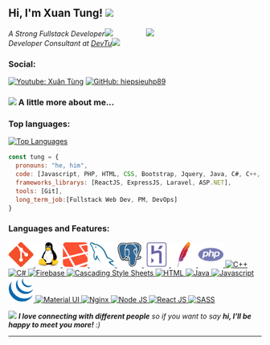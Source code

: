 <h2> Hi, I'm Xuan Tung! 
  <img src="https://i.pinimg.com/originals/c8/0d/5a/c80d5a2d2e1504e84a9d98f3cb825442.gif" width="50">
</h2>
<img align='right' src="https://media0.giphy.com/media/iIqmM5tTjmpOB9mpbn/giphy.gif" width="230">
<p>
  <em>
    A Strong Fullstack Developer<img src="https://media.giphy.com/media/fYSnHlufseco8Fh93Z/giphy.gif" width="30">
  </br>
    Developer Consultant at <a href="https://devtu.site/">DevTu</a><img src="https://media.giphy.com/media/WUlplcMpOCEmTGBtBW/giphy.gif" width="30"> 
  </em>
</p>

### Social:

[![Youtube: Xuân Tùng](https://img.shields.io/youtube/channel/subscribers/UCLQN8i1z4QR5efgpvt-AB3w?style=social)](https://www.youtube.com/channel/UCLQN8i1z4QR5efgpvt-AB3w)
[![GitHub: hiepsieuhp89](https://img.shields.io/github/followers/hiepsieuhp89?logoColor=red&style=social)](https://github.com/hiepsieuhp89)


### <img src="https://media.giphy.com/media/VgCDAzcKvsR6OM0uWg/giphy.gif" width="50"> A little more about me...  

### Top languages: 
[![Top Languages](https://github-readme-stats.vercel.app/api/top-langs/?username=hiepsieuhp89&show_icons=true&theme=vue-dark)](https://github.com/hiepsieuhp89)

```javascript
const tung = {
  pronouns: "he, him",
  code: [Javascript, PHP, HTML, CSS, Bootstrap, Jquery, Java, C#, C++, Ajax, NodeJS],
  frameworks_librarys: [ReactJS, ExpressJS, Laravel, ASP.NET],
  tools: [Git],
  long_term_job:[Fullstack Web Dev, PM, DevOps]
}
```
### Languages and Features: 

<a href = "https://github.com/" target="_blank">
  <img 
    title = "Git"
    src = "https://raw.githubusercontent.com/devicons/devicon/9f4f5cdb393299a81125eb5127929ea7bfe42889/icons/git/git-original.svg"
    height="50px"
  />
</a>
<a href = "https://www.linux.org/" target="_blank">
  <img 
    title = "Linux"
    src = "https://raw.githubusercontent.com/devicons/devicon/9f4f5cdb393299a81125eb5127929ea7bfe42889/icons/linux/linux-original.svg"
    height="50px"
  />
</a>
<a href = "https://laravel.com/" target="_blank">
  <img 
    title = "Laravel"
    src = "https://raw.githubusercontent.com/devicons/devicon/9f4f5cdb393299a81125eb5127929ea7bfe42889/icons/laravel/laravel-plain.svg"
    height="50px"
  />
</a>
<a href = "https://www.mysql.com/" target="_blank">
  <img 
    title = "MySQL"
    src = "https://raw.githubusercontent.com/devicons/devicon/9f4f5cdb393299a81125eb5127929ea7bfe42889/icons/mysql/mysql-plain.svg"
    height="50px"
  />
</a>
<a href = "https://www.postgresql.org/" target="_blank">
  <img 
    title = "PostgreSQL"
    src = "https://raw.githubusercontent.com/devicons/devicon/9f4f5cdb393299a81125eb5127929ea7bfe42889/icons/postgresql/postgresql-original.svg"
    height="50px"
  />
</a>
<a href = "https://www.heroku.com/" target="_blank">
  <img 
    title = "Heroku"
    src = "https://raw.githubusercontent.com/devicons/devicon/9f4f5cdb393299a81125eb5127929ea7bfe42889/icons/heroku/heroku-original.svg"
    height="50px"
  />
</a>
<a href = "https://httpd.apache.org/" target="_blank">
  <img 
    title = "Apache"
    src = "https://raw.githubusercontent.com/devicons/devicon/9f4f5cdb393299a81125eb5127929ea7bfe42889/icons/apache/apache-original.svg"
    height="50px"
  />
</a>
<a href = "https://www.php.net/" target="_blank">
  <img 
    title = "PHP"
    src = "https://raw.githubusercontent.com/devicons/devicon/9f4f5cdb393299a81125eb5127929ea7bfe42889/icons/php/php-plain.svg"
    height="50px"
  />
</a>
<a href = "https://devdocs.io/cpp/" target="_blank">
  <img 
    title = "C++"
    src = "https://raw.githubusercontent.com/rahul-jha98/README_icons/4d06112f039d3d302017842f696129642a58f6a5/language_and_tools/square/c%2B%2B/c%2B%2B.svg"
    height="50px"
  />
</a>
<a href = "https://docs.microsoft.com/vi-vn/dotnet/csharp/" target="_blank">
  <img 
    title = "C#"
    src = "https://raw.githubusercontent.com/rahul-jha98/README_icons/4d06112f039d3d302017842f696129642a58f6a5/language_and_tools/square/c%23/c%23.svg"
    height="50px"
  />
</a>
<a href = "https://firebase.google.com/" target="_blank">
  <img 
    title = "Firebase"
    src = "https://raw.githubusercontent.com/rahul-jha98/README_icons/4d06112f039d3d302017842f696129642a58f6a5/language_and_tools/square/firebase/firebase.svg"
    height="50px"
  />
</a>
<a href = "https://developer.mozilla.org/en-US/docs/Web/CSS?retiredLocale=vi#:~:text=Cascading%20Style%20Sheets%20(CSS)%20is,speech%2C%20or%20on%20other%20media." target="_blank">
  <img 
    title = "Cascading Style Sheets"
    src = "https://raw.githubusercontent.com/rahul-jha98/README_icons/4d06112f039d3d302017842f696129642a58f6a5/language_and_tools/square/css/css.svg"
    height="50px"
  />
</a>
<a href = "https://www.w3schools.com/html/" target="_blank">
  <img 
    title = "HTML"
    src = "https://raw.githubusercontent.com/rahul-jha98/README_icons/4d06112f039d3d302017842f696129642a58f6a5/language_and_tools/square/html/html.svg"
    height="50px"
  />
</a>
<a href = "https://docs.oracle.com/javase/7/docs/technotes/guides/language/" target="_blank">
  <img 
    title = "Java"
    src = "https://raw.githubusercontent.com/rahul-jha98/README_icons/4d06112f039d3d302017842f696129642a58f6a5/language_and_tools/square/java/java.svg"
    height="50px"
  />
</a>
<a href = "https://devdocs.io/javascript/" target="_blank">
  <img 
    title = "Javascript"
    src = "https://raw.githubusercontent.com/rahul-jha98/README_icons/4d06112f039d3d302017842f696129642a58f6a5/language_and_tools/square/javascript/javascript.svg"
    height="50px"
  />
</a>
<a href="https://jquery.com/" target="_blank">
  <img
    title = "Jquery"
    src="https://raw.githubusercontent.com/devicons/devicon/master/icons/jquery/jquery-original.svg"
    height="50px"
  />
</a>
<a href = "https://material-ui.com/" target="_blank">
  <img 
    title = "Material UI"
    src = "https://raw.githubusercontent.com/rahul-jha98/README_icons/4d06112f039d3d302017842f696129642a58f6a5/language_and_tools/square/material-ui/material-ui.svg"
    height="50px"
  />
</a>
<a href = "https://devdocs.io/nginx/" target="_blank">
  <img 
    title = "Nginx"
    src = "https://raw.githubusercontent.com/rahul-jha98/README_icons/4d06112f039d3d302017842f696129642a58f6a5/language_and_tools/square/nginx/nginx.svg"
    height="50px"
  />
</a>
<a href = "https://nodejs.vn/" target="_blank">
  <img 
    title = "Node JS"
    src = "https://raw.githubusercontent.com/rahul-jha98/README_icons/4d06112f039d3d302017842f696129642a58f6a5/language_and_tools/square/node/node.svg"
    height="50px"
  />
</a>
<a href = "https://reactjs.org/" target="_blank">
  <img 
    title = "React JS"
    src = "https://raw.githubusercontent.com/rahul-jha98/README_icons/4d06112f039d3d302017842f696129642a58f6a5/language_and_tools/square/react/react.svg"
    height="50px"
  />
</a>
<a href = "https://sass-lang.com/" target="_blank">
  <img 
    title = "SASS"
    src = "https://raw.githubusercontent.com/rahul-jha98/README_icons/4d06112f039d3d302017842f696129642a58f6a5/language_and_tools/square/sass/sass.svg"
    height="50px"
  />
</a>

<img src="https://media.giphy.com/media/LnQjpWaON8nhr21vNW/giphy.gif" width="60"> <em><b>I love connecting with different people</b> so if you want to say <b>hi, I'll be happy to meet you more!</b> :)</em>

---
